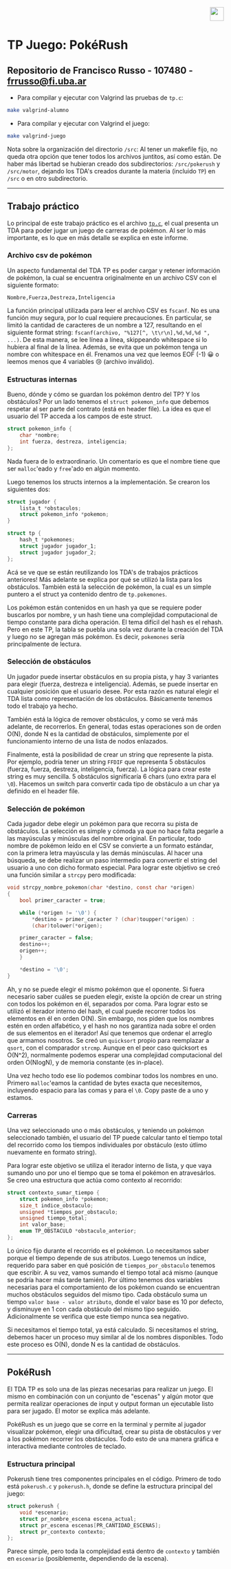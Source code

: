 <div align="right">
<img width="32px" src="img/algo2.svg">
</div>

# TP Juego: PokéRush

## Repositorio de Francisco Russo - 107480 - [frrusso@fi.uba.ar](mailto:frrusso@fi.uba.ar)

- Para compilar y ejecutar con Valgrind las pruebas de `tp.c`:

```bash
make valgrind-alumno 
```

- Para compilar y ejecutar con Valgrind el juego:

```bash
make valgrind-juego
```

Nota sobre la organización del directorio `/src`: Al tener un makefile fijo, no queda otra opción que tener todos los archivos juntitos, así como están. De haber más libertad se hubieran creado dos subdirectorios: `/src/pokerush` y `/src/motor`, dejando los TDA's creados durante la materia (incluido `TP`) en `/src` o en otro subdirectorio.

---

## Trabajo práctico

Lo principal de este trabajo práctico es el archivo [`tp.c`](src/tp.c), el cual presenta un TDA para
poder jugar un juego de carreras de pokémon. Al ser lo más importante, es lo que en más detalle se
explica en este informe.

### Archivo csv de pokémon

Un aspecto fundamental del TDA TP es poder cargar y retener información de pokémon, la cual se encuentra
originalmente en un archivo CSV con el siguiente formato:

```csv
Nombre,Fuerza,Destreza,Inteligencia
```

La función principal utilizada para leer el archivo CSV es `fscanf`. No es una función muy segura, por lo
cual requiere precauciones. En particular, se limitó la cantidad de caracteres de un nombre a 127,
resultando en el siguiente format string: `fscanf(archivo, "%127[^, \t\r\n],%d,%d,%d ", ...)`. De esta manera,
se lee línea a línea, skippeando whitespace si lo hubiera al final de la línea. Además, se evita que un pokémon
tenga un nombre con whitespace en él. Frenamos una vez que leemos EOF (-1) 😀 o leemos menos que 4 variables 😢 (archivo inválido).

### Estructuras internas

Bueno, dónde y cómo se guardan los pokémon dentro del TP? Y los obstáculos? Por un lado tenemos el `struct pokemon_info`
que debemos respetar al ser parte del contrato (está en header file). La idea es que el usuario del TP acceda a los campos de este struct.

```c
struct pokemon_info {
    char *nombre;
    int fuerza, destreza, inteligencia;
};
```

Nada fuera de lo extraordinario. Un comentario es que el nombre tiene que ser `malloc`'eado y `free`'ado en algún momento.

Luego tenemos los structs internos a la implementación. Se crearon los siguientes dos:

```c
struct jugador {
    lista_t *obstaculos;
    struct pokemon_info *pokemon;
}

struct tp {
    hash_t *pokemones;
    struct jugador jugador_1;
    struct jugador jugador_2;
};
```

Acá se ve que se están reutilizando los TDA's de trabajos prácticos anteriores! Más adelante se explica
por qué se utilizó la lista para los obstáculos. También está
la selección de pokémon, la cual es un simple puntero a el struct ya contenido dentro de `tp.pokemones`.

Los pokémon están contenidos en un hash ya que se requiere poder buscarlos por nombre, y un hash tiene una
complejidad computacional de tiempo constante para dicha operación. El tema difícil del hash es el rehash. Pero
en este TP, la tabla se puebla una sola vez durante la creación del TDA y luego no se agregan más pokémon. Es
decir, `pokemones` sería principalmente de lectura.

### Selección de obstáculos

Un jugador puede insertar obstáculos en su propia pista, y hay 3 variantes para elegir (fuerza, destreza e
inteligencia). Además, se puede insertar en cualquier posición que el usuario desee. Por esta razón es
natural elegir el TDA lista como representación de los obstáculos. Básicamente tenemos todo el trabajo
ya hecho.

También está la lógica de remover obstáculos, y como se verá más adelante, de recorrerlos.
En general, todas estas operaciones son de orden O(N), donde N es la cantidad de obstáculos, simplemente
por el funcionamiento interno de una lista de nodos enlazados.

Finalmente, está la posibilidad de crear un string que represente la pista. Por ejemplo, podría tener
un string `FFDIF` que representa 5 obstáculos (fuerza, fuerza, destreza, inteligencia, fuerza). La lógica para
crear este string es muy sencilla. 5 obstáculos significaría 6 chars (uno extra para el `\0`). Hacemos un
switch para convertir cada tipo de obstáculo a un char ya definido en el header file.

### Selección de pokémon

Cada jugador debe elegir un pokémon para que recorra su pista de obstáculos. La selección es simple y cómoda
ya que no hace falta pegarle a las mayúsculas y minúsculas del nombre original. En particular, todo nombre
de pokémon leído en el CSV se convierte a un formato estándar, con la primera letra mayúscula y las demás
minúsculas. Al hacer una búsqueda, se debe realizar un paso intermedio para convertir el string del usuario
a uno con dicho formato especial. Para lograr este objetivo se creó una función similar a `strcpy` pero
modificada:

```c
void strcpy_nombre_pokemon(char *destino, const char *origen)
{
    bool primer_caracter = true;

    while (*origen != '\0') {
        *destino = primer_caracter ? (char)toupper(*origen) :
        (char)tolower(*origen);

    primer_caracter = false;
    destino++;
    origen++;
    }

    *destino = '\0';
}
```

Ah, y no se puede elegir el mismo pokémon que el oponente. Si fuera necesario saber cuáles se pueden elegir,
existe la opción de crear un string con todos los pokémon en él, separados por coma. Para lograr esto
se utilizó el iterador interno del hash, el cual puede recorrer todos los elementos en él en orden O(N).
Sin embargo, nos piden que los nombres estén en orden alfabético, y el hash no nos garantiza nada sobre
el orden de sus elementos en el iterador! Así que tenemos que ordenar el arreglo que armamos nosotros. Se
creó un `quicksort` propio para reemplazar a `qsort`, con el comparador `strcmp`. Aunque en el peor caso
quicksort es O(N^2), normalmente podemos esperar una complejidad computacional del orden O(NlogN), y
de memoria constante (es in-place).

Una vez hecho todo ese lío podemos combinar todos los nombres en uno. Primero `malloc`'eamos la cantidad
de bytes exacta que necesitemos, incluyendo espacio para las comas y para el `\0`. Copy paste de a uno
y estamos.

### Carreras

Una vez seleccionado uno o más obstáculos, y teniendo un pokémon seleccionado también, el usuario del TP
puede calcular tanto el tiempo total del recorrido como los tiempos
individuales por obstáculo (esto útlimo nuevamente en formato string).

Para lograr este objetivo se utiliza el iterador interno de lista, y que vaya sumando uno por uno el tiempo que se toma el pokémon en atravesárlos. Se creo una estructura que actúa como contexto al recorrido:

```c
struct contexto_sumar_tiempo {
    struct pokemon_info *pokemon;
    size_t indice_obstaculo;
    unsigned *tiempos_por_obstaculo;
    unsigned tiempo_total;
    int valor_base;
    enum TP_OBSTACULO *obstaculo_anterior;
};
```

Lo único fijo durante el recorrido es el pokémon. Lo necesitamos saber porque el tiempo depende de sus atributos. Luego tenemos un índice, requerido para saber en qué posición de `tiempos_por_obstaculo` tenemos que escribir. A su vez, vamos sumando el tiempo total acá mismo (aunque se podría hacer más tarde tamién). Por último tenemos dos variables necesarias para el comportamiento de los pokémon cuando se encuentran muchos obstáculos seguidos del mismo tipo. Cada obstáculo suma un tiempo `valor base - valor atributo`, donde el valor base es 10 por defecto, y disminuye en 1 con cada obstáculo del mismo tipo seguido. Adicionalmente se verifica que este tiempo nunca sea negativo.

Si necesitamos el tiempo total, ya está calculado. Si necesitamos el string, debemos hacer un proceso muy similar al de los nombres disponibles. Todo este proceso es O(N), donde N es la cantidad de obstáculos.

---

## PokéRush

El TDA TP es solo una de las piezas necesarias para realizar un juego. El mismo en combinación con un conjunto de "escenas" y algún motor que permita realizar operaciones de input y output forman un ejecutable listo para ser jugado. El motor se explica más adelante.

PokéRush es un juego que se corre en la terminal y permite al jugador visualizar pokémon, elegir una dificultad, crear su pista de obstáculos y ver a los pokémon recorrer los obstáculos. Todo esto de una manera gráfica e interactiva mediante controles de teclado.

### Estructura principal

Pokerush tiene tres componentes principales en el código. Primero de todo está `pokerush.c` y `pokerush.h`, donde se define la estructura principal del juego:

```c
struct pokerush {
    void *escenario;
    struct pr_nombre_escena escena_actual;
    struct pr_escena escenas[PR_CANTIDAD_ESCENAS];
    struct pr_contexto contexto;
};
```

Parece simple, pero toda la complejidad está dentro de `contexto` y también en `escenario` (posiblemente, dependiendo de la escena).
